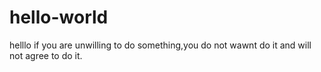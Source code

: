 # hello-world
helllo
if you are unwilling to do something,you do not wawnt do it and will not agree to do it.
